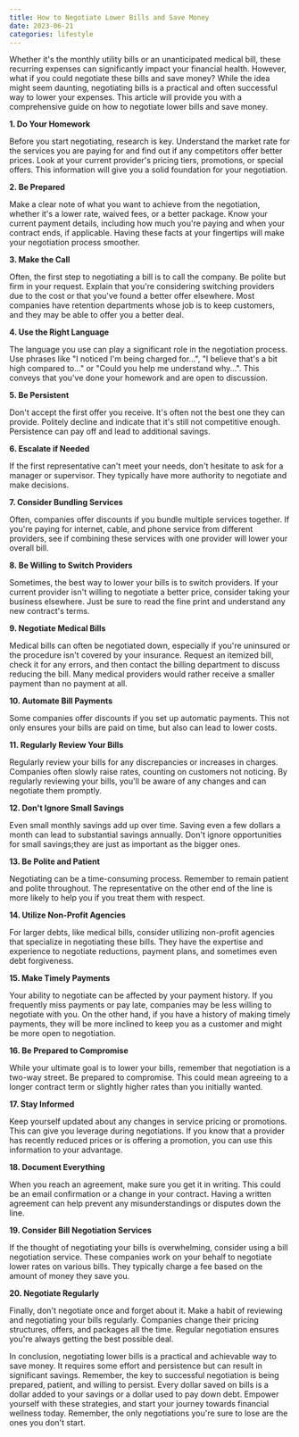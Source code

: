 ```yaml
---
title: How to Negotiate Lower Bills and Save Money
date: 2023-06-21
categories: lifestyle
---
```

Whether it's the monthly utility bills or an unanticipated medical bill, these recurring expenses can significantly impact your financial health. However, what if you could negotiate these bills and save money? While the idea might seem daunting, negotiating bills is a practical and often successful way to lower your expenses. This article will provide you with a comprehensive guide on how to negotiate lower bills and save money.

**1. Do Your Homework**

Before you start negotiating, research is key. Understand the market rate for the services you are paying for and find out if any competitors offer better prices. Look at your current provider's pricing tiers, promotions, or special offers. This information will give you a solid foundation for your negotiation.

**2. Be Prepared**

Make a clear note of what you want to achieve from the negotiation, whether it's a lower rate, waived fees, or a better package. Know your current payment details, including how much you're paying and when your contract ends, if applicable. Having these facts at your fingertips will make your negotiation process smoother.

**3. Make the Call**

Often, the first step to negotiating a bill is to call the company. Be polite but firm in your request. Explain that you're considering switching providers due to the cost or that you've found a better offer elsewhere. Most companies have retention departments whose job is to keep customers, and they may be able to offer you a better deal.

**4. Use the Right Language**

The language you use can play a significant role in the negotiation process. Use phrases like "I noticed I'm being charged for...", "I believe that's a bit high compared to..." or "Could you help me understand why...". This conveys that you've done your homework and are open to discussion.

**5. Be Persistent**

Don't accept the first offer you receive. It's often not the best one they can provide. Politely decline and indicate that it's still not competitive enough. Persistence can pay off and lead to additional savings.

**6. Escalate if Needed**

If the first representative can't meet your needs, don't hesitate to ask for a manager or supervisor. They typically have more authority to negotiate and make decisions.

**7. Consider Bundling Services**

Often, companies offer discounts if you bundle multiple services together. If you're paying for internet, cable, and phone service from different providers, see if combining these services with one provider will lower your overall bill.

**8. Be Willing to Switch Providers**

Sometimes, the best way to lower your bills is to switch providers. If your current provider isn't willing to negotiate a better price, consider taking your business elsewhere. Just be sure to read the fine print and understand any new contract's terms.

**9. Negotiate Medical Bills**

Medical bills can often be negotiated down, especially if you're uninsured or the procedure isn't covered by your insurance. Request an itemized bill, check it for any errors, and then contact the billing department to discuss reducing the bill. Many medical providers would rather receive a smaller payment than no payment at all.

**10. Automate Bill Payments**

Some companies offer discounts if you set up automatic payments. This not only ensures your bills are paid on time, but also can lead to lower costs.

**11. Regularly Review Your Bills**

Regularly review your bills for any discrepancies or increases in charges. Companies often slowly raise rates, counting on customers not noticing. By regularly reviewing your bills, you'll be aware of any changes and can negotiate them promptly.

**12. Don't Ignore Small Savings**

Even small monthly savings add up over time. Saving even a few dollars a month can lead to substantial savings annually. Don't ignore opportunities for small savings;they are just as important as the bigger ones.

**13. Be Polite and Patient**

Negotiating can be a time-consuming process. Remember to remain patient and polite throughout. The representative on the other end of the line is more likely to help you if you treat them with respect.

**14. Utilize Non-Profit Agencies**

For larger debts, like medical bills, consider utilizing non-profit agencies that specialize in negotiating these bills. They have the expertise and experience to negotiate reductions, payment plans, and sometimes even debt forgiveness.

**15. Make Timely Payments**

Your ability to negotiate can be affected by your payment history. If you frequently miss payments or pay late, companies may be less willing to negotiate with you. On the other hand, if you have a history of making timely payments, they will be more inclined to keep you as a customer and might be more open to negotiation.

**16. Be Prepared to Compromise**

While your ultimate goal is to lower your bills, remember that negotiation is a two-way street. Be prepared to compromise. This could mean agreeing to a longer contract term or slightly higher rates than you initially wanted.

**17. Stay Informed**

Keep yourself updated about any changes in service pricing or promotions. This can give you leverage during negotiations. If you know that a provider has recently reduced prices or is offering a promotion, you can use this information to your advantage.

**18. Document Everything**

When you reach an agreement, make sure you get it in writing. This could be an email confirmation or a change in your contract. Having a written agreement can help prevent any misunderstandings or disputes down the line.

**19. Consider Bill Negotiation Services**

If the thought of negotiating your bills is overwhelming, consider using a bill negotiation service. These companies work on your behalf to negotiate lower rates on various bills. They typically charge a fee based on the amount of money they save you.

**20. Negotiate Regularly**

Finally, don't negotiate once and forget about it. Make a habit of reviewing and negotiating your bills regularly. Companies change their pricing structures, offers, and packages all the time. Regular negotiation ensures you're always getting the best possible deal.

In conclusion, negotiating lower bills is a practical and achievable way to save money. It requires some effort and persistence but can result in significant savings. Remember, the key to successful negotiation is being prepared, patient, and willing to persist. Every dollar saved on bills is a dollar added to your savings or a dollar used to pay down debt. Empower yourself with these strategies, and start your journey towards financial wellness today. Remember, the only negotiations you're sure to lose are the ones you don't start.